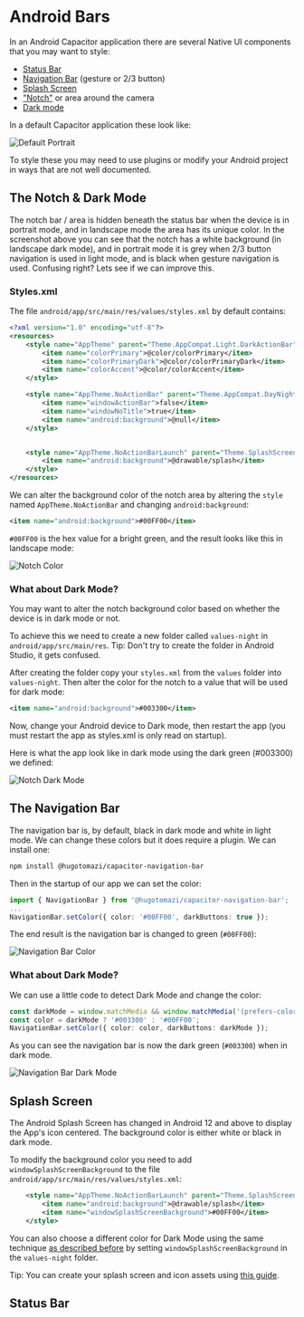 # Android Bars

In an Android Capacitor application there are several Native UI components that you may want to style:
- [Status Bar](#status-bar)
- [Navigation Bar](#the-navigation-bar) (gesture or 2/3 button)
- [Splash Screen](#splash-screen)
- ["Notch"](#the-notch--dark-mode) or area around the camera
- [Dark mode](#what-about-dark-mode)

In a default Capacitor application these look like:

![Default Portrait](./assets/android-styles.png)

To style these you may need to use plugins or modify your Android project in ways that are not well documented.

## The Notch & Dark Mode

The notch bar / area is hidden beneath the status bar when the device is in portrait mode, and in landscape mode the area has its unique color. In the screenshot above you can see that the notch has a white background (in landscape dark mode), and in portrait mode it is grey when 2/3 button navigation is used in light mode, and is black when gesture navigation is used. Confusing right? Lets see if we can improve this.

### Styles.xml

The file `android/app/src/main/res/values/styles.xml` by default contains:
```xml
<?xml version="1.0" encoding="utf-8"?>
<resources>
    <style name="AppTheme" parent="Theme.AppCompat.Light.DarkActionBar">
        <item name="colorPrimary">@color/colorPrimary</item>
        <item name="colorPrimaryDark">@color/colorPrimaryDark</item>
        <item name="colorAccent">@color/colorAccent</item>
    </style>

    <style name="AppTheme.NoActionBar" parent="Theme.AppCompat.DayNight.NoActionBar">
        <item name="windowActionBar">false</item>
        <item name="windowNoTitle">true</item>
        <item name="android:background">@null</item>
    </style>


    <style name="AppTheme.NoActionBarLaunch" parent="Theme.SplashScreen">
        <item name="android:background">@drawable/splash</item>
    </style>
</resources>
```

We can alter the background color of the notch area by altering the `style` named `AppTheme.NoActionBar` and changing `android:background`:

```xml
<item name="android:background">#00FF00</item>
```

`#00FF00` is the hex value for a bright green, and the result looks like this in landscape mode:

![Notch Color](./assets/notch-color.png)

### What about Dark Mode?

You may want to alter the notch background color based on whether the device is in dark mode or not.

To achieve this we need to create a new folder called `values-night` in `android/app/src/main/res`. Tip: Don't try to create the folder in Android Studio, it gets confused.

After creating the folder copy your `styles.xml` from the `values` folder into `values-night`. Then alter the color for the notch to a value that will be used for dark mode:

```xml
<item name="android:background">#003300</item>
```

Now, change your Android device to Dark mode, then restart the app (you must restart the app as styles.xml is only read on startup).

Here is what the app look like in dark mode using the dark green (#003300) we defined:

![Notch Dark Mode](./assets/notch-darkmode.png)

## The Navigation Bar

The navigation bar is, by default, black in dark mode and white in light mode. We can change these colors but it does require a plugin. We can install one:

```bash
npm install @hugotomazi/capacitor-navigation-bar
```

Then in the startup of our app we can set the color:
```typescript
import { NavigationBar } from '@hugotomazi/capacitor-navigation-bar';
...
NavigationBar.setColor({ color: '#00FF00', darkButtons: true });
```

The end result is the navigation bar is changed to green (`#00FF00`):

![Navigation Bar Color](./assets/nav-color.png)

### What about Dark Mode?

We can use a little code to detect Dark Mode and change the color:
```typescript
const darkMode = window.matchMedia && window.matchMedia('(prefers-color-scheme: dark)').matches;
const color = darkMode ? '#003300' : '#00FF00';
NavigationBar.setColor({ color: color, darkButtons: darkMode });
```

As you can see the navigation bar is now the dark green (`#003300`) when in dark mode.

![Navigation Bar Dark Mode](./assets/nav-darkmode.png)

## Splash Screen

The Android Splash Screen has changed in Android 12 and above to display the App's icon centered. The background color is either white or black in dark mode.

To modify the background color you need to add `windowSplashScreenBackground` to the file `android/app/src/main/res/values/styles.xml`:

```xml
    <style name="AppTheme.NoActionBarLaunch" parent="Theme.SplashScreen">
        <item name="android:background">@drawable/splash</item>
        <item name="windowSplashScreenBackground">#00FF00</item>
    </style>
```

You can also choose a different color for Dark Mode using the same technique [as described before](#what-about-dark-mode) by setting `windowSplashScreenBackground` in the   `values-night` folder.

Tip: You can create your splash screen and icon assets using [this guide](https://capacitorjs.com/docs/guides/splash-screens-and-icons).

## Status Bar